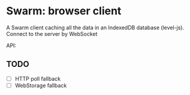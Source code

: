 # Swarm: browser client

A Swarm client caching all the data in an IndexedDB database (level-js).
Connect to the server by WebSocket

API:



## TODO

- [ ] HTTP poll fallback
- [ ] WebStorage fallback
